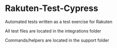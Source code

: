 # Rakuten-Test-Cypress
Automated tests written as a test exercise for Rakuten

All test files are located in the integrations folder

Commands/helpers are located in the support folder
